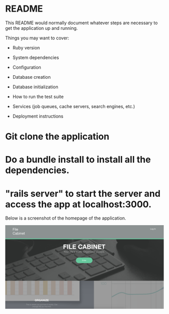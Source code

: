 # README

This README would normally document whatever steps are necessary to get the
application up and running.

Things you may want to cover:

* Ruby version

* System dependencies

* Configuration

* Database creation

* Database initialization

* How to run the test suite

* Services (job queues, cache servers, search engines, etc.)

* Deployment instructions


# Git clone the application

# Do a bundle install to install all the dependencies.

# "rails server" to start the server and access the app at localhost:3000.

Below is a screenshot of the homepage of the application.

![publish message](https://github.com/imjuoy/Cabinet/blob/master/Screenshot.png)
